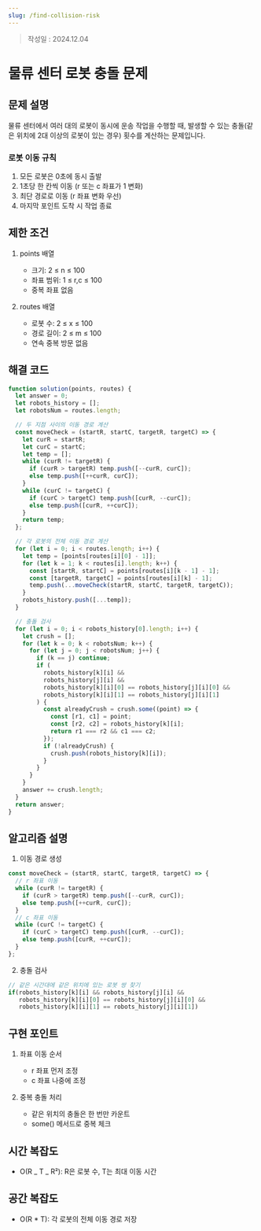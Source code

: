 ```yaml
---
slug: /find-collision-risk
---
```

>작성일 : 2024.12.04
# 물류 센터 로봇 충돌 문제

## 문제 설명

물류 센터에서 여러 대의 로봇이 동시에 운송 작업을 수행할 때, 발생할 수 있는 충돌(같은 위치에 2대 이상의 로봇이 있는 경우) 횟수를 계산하는 문제입니다.

### 로봇 이동 규칙

1. 모든 로봇은 0초에 동시 출발
2. 1초당 한 칸씩 이동 (r 또는 c 좌표가 1 변화)
3. 최단 경로로 이동 (r 좌표 변화 우선)
4. 마지막 포인트 도착 시 작업 종료

## 제한 조건

1. points 배열

   - 크기: 2 ≤ n ≤ 100
   - 좌표 범위: 1 ≤ r,c ≤ 100
   - 중복 좌표 없음

2. routes 배열
   - 로봇 수: 2 ≤ x ≤ 100
   - 경로 길이: 2 ≤ m ≤ 100
   - 연속 중복 방문 없음

## 해결 코드

```javascript
function solution(points, routes) {
  let answer = 0;
  let robots_history = [];
  let robotsNum = routes.length;

  // 두 지점 사이의 이동 경로 계산
  const moveCheck = (startR, startC, targetR, targetC) => {
    let curR = startR;
    let curC = startC;
    let temp = [];
    while (curR != targetR) {
      if (curR > targetR) temp.push([--curR, curC]);
      else temp.push([++curR, curC]);
    }
    while (curC != targetC) {
      if (curC > targetC) temp.push([curR, --curC]);
      else temp.push([curR, ++curC]);
    }
    return temp;
  };

  // 각 로봇의 전체 이동 경로 계산
  for (let i = 0; i < routes.length; i++) {
    let temp = [points[routes[i][0] - 1]];
    for (let k = 1; k < routes[i].length; k++) {
      const [startR, startC] = points[routes[i][k - 1] - 1];
      const [targetR, targetC] = points[routes[i][k] - 1];
      temp.push(...moveCheck(startR, startC, targetR, targetC));
    }
    robots_history.push([...temp]);
  }

  // 충돌 검사
  for (let i = 0; i < robots_history[0].length; i++) {
    let crush = [];
    for (let k = 0; k < robotsNum; k++) {
      for (let j = 0; j < robotsNum; j++) {
        if (k == j) continue;
        if (
          robots_history[k][i] &&
          robots_history[j][i] &&
          robots_history[k][i][0] == robots_history[j][i][0] &&
          robots_history[k][i][1] == robots_history[j][i][1]
        ) {
          const alreadyCrush = crush.some((point) => {
            const [r1, c1] = point;
            const [r2, c2] = robots_history[k][i];
            return r1 === r2 && c1 === c2;
          });
          if (!alreadyCrush) {
            crush.push(robots_history[k][i]);
          }
        }
      }
    }
    answer += crush.length;
  }
  return answer;
}
```

## 알고리즘 설명

1. 이동 경로 생성

```javascript
const moveCheck = (startR, startC, targetR, targetC) => {
  // r 좌표 이동
  while (curR != targetR) {
    if (curR > targetR) temp.push([--curR, curC]);
    else temp.push([++curR, curC]);
  }
  // c 좌표 이동
  while (curC != targetC) {
    if (curC > targetC) temp.push([curR, --curC]);
    else temp.push([curR, ++curC]);
  }
};
```

2. 충돌 검사

```javascript
// 같은 시간대에 같은 위치에 있는 로봇 쌍 찾기
if(robots_history[k][i] && robots_history[j][i] &&
   robots_history[k][i][0] == robots_history[j][i][0] &&
   robots_history[k][i][1] == robots_history[j][i][1])
```

## 구현 포인트

1. 좌표 이동 순서

   - r 좌표 먼저 조정
   - c 좌표 나중에 조정

2. 중복 충돌 처리
   - 같은 위치의 충돌은 한 번만 카운트
   - some() 메서드로 중복 체크

## 시간 복잡도

- O(R _ T _ R²): R은 로봇 수, T는 최대 이동 시간

## 공간 복잡도

- O(R \* T): 각 로봇의 전체 이동 경로 저장
